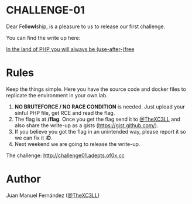 # CHALLENGE-01
Dear Fell**owl**ship, is a pleasure to us to release our first challenge.

You can find the write up here:

[In the land of PHP you will always be (use-after-)free](https://adepts.of0x.cc/challenge01-php-uaf/)

# Rules
Keep the things simple. Here you have the source code and docker files to replicate the environment in your own lab. 

1. **NO BRUTEFORCE / NO RACE CONDITION** is needed. Just upload your sinful PHP file, get RCE and read the flag.
2. The flag is at **/flag**. Once you get the flag send it to [@TheXC3LL](https://twitter.com/TheXC3LL) and also share the write-up as a gists (https://gist.github.com/).
3. If you believe you got the flag in an unintended way, please report it so we can fix it **:D**.
4. Next weekend we are going to release the write-up.

The challenge: http://challenge01.adepts.of0x.cc 
# Author

Juan Manuel Fernández ([@TheXC3LL](https://twitter.com/TheXC3LL))


